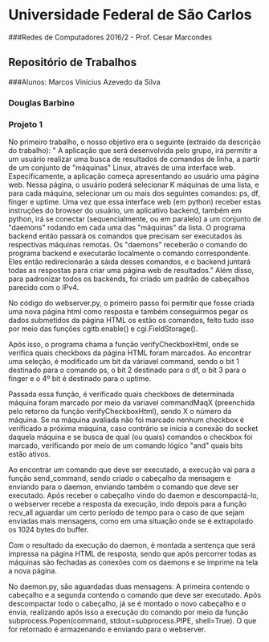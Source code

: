 # Universidade Federal de São Carlos
###Redes de Computadores 2016/2 - Prof. Cesar Marcondes

##  Repositório de Trabalhos
###Alunos: Marcos Vinicius Azevedo da Silva
###        Douglas Barbino


### Projeto 1

No primeiro trabalho, o nosso objetivo era o seguinte (extraído da descrição do trabalho):
" A aplicação que será desenvolvida pelo grupo, irá permitir a um usuário realizar uma busca de resultados de comandos de linha, a partir de um conjunto de "máquinas" Linux, através de uma interface web. Especificamente, a aplicação começa apresentando ao usuário uma página web. Nessa página, o usuário poderá selecionar K máquinas de uma lista, e para cada máquina, selecionar um ou mais dos seguintes comandos: ps, df, finger e uptime. Uma vez que essa interface web (em python) receber estas instruções do browser do usuário, um aplicativo backend, também em python, irá se conectar (sequencialmente, ou em paralelo) a um conjunto de "daemons" rodando em cada uma das "máquinas" da lista. O programa backend então passará os comandos que precisam ser executados às respectivas máquinas remotas. Os "daemons" receberão o comando do programa backend e executarão localmente o comando correspondente. Eles então redirecionarão a sáıda desses comandos, e o backend juntará todas as respostas para criar uma página web de resultados."
Além disso, para padronizar todos os backends, foi criado um padrão de cabeçalhos parecido com o IPv4.

No código do webserver.py, o primeiro passo foi permitir que fosse criada uma nova página html como resposta e também conseguirmos pegar os dados submetidos da página HTML os estão os comandos, feito tudo isso por meio das funções cgitb.enable() e cgi.FieldStorage().

Após isso, o programa chama a função verifyCheckboxHtml, onde se verifica quais checkboxs da página HTML foram marcados. Ao encontrar uma seleção, é modificado um bit da váriavel command, sendo o bit 1 destinado para o comando ps, o bit 2 destinado para o df, o bit 3 para o finger e o 4º bit é destinado para o uptime.

Passada essa função, é verificado quais checkboxs de determinada máquina foram marcado por meio da variavel commandMaqX (preenchida pelo retorno da função verifyCheckboxHtml), sendo X o número da máquina. Se na máquina avaliada não foi marcado nenhum checkbox é verificado a próxima máquina, caso contrário se inicia a conexão do socket daquela máquina e se busca de qual (ou quais) comandos o checkbox foi marcado, verificando por meio de um comando lógico "and" quais bits estão ativos.

Ao encontrar um comando que deve ser executado, a execução vai para a função send_command, sendo criado o cabeçalho da mensagem e enviando para o daemon, enviando também o comando que deve ser executado. Após receber o cabeçalho vindo do daemon e descompactá-lo, o webserver recebe a resposta da execução, indo depois para a função recv_all aguardar um certo período de tempo para o caso de que sejam enviadas mais mensagens, como em uma situação onde se é extrapolado os 1024 bytes do buffer.

Com o resultado da execução do daemon, é montada a sentença que será impressa na página HTML de resposta, sendo que após percorrer todas as máquinas são fechadas as conexões com os daemons e se imprime na tela a nova página.

No daemon.py, são aguardadas duas mensagens: A primeira contendo o cabeçalho e a segunda contendo o comando que deve ser executado. Após descompactar todo o cabeçalho, já se é montado o novo cabeçalho e o envia, realizando após isso a execução do comando por meio da função subprocess.Popen(command, stdout=subprocess.PIPE, shell=True). O que for retornado é armazenando e enviando para o webserver.
